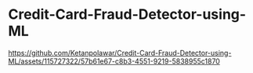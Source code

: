 # Credit-Card-Fraud-Detector-using-ML





https://github.com/Ketanpolawar/Credit-Card-Fraud-Detector-using-ML/assets/115727322/57b61e67-c8b3-4551-9219-5838955c1870

